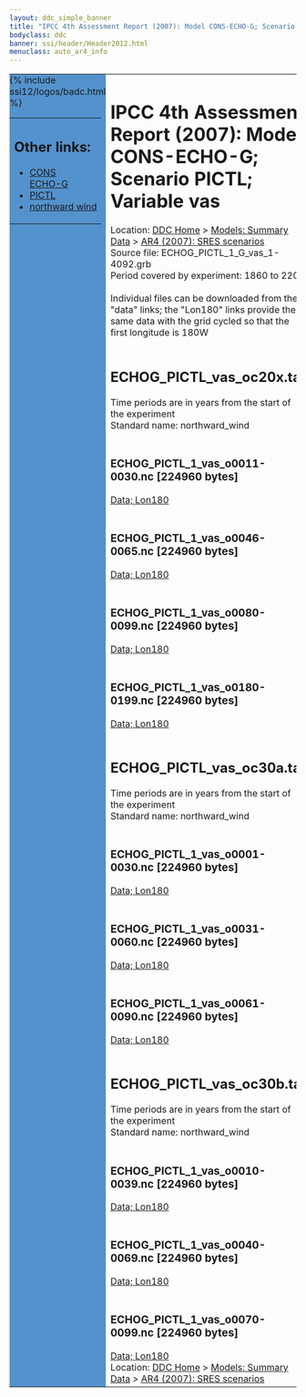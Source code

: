 ```yaml
---
layout: ddc_simple_banner
title: "IPCC 4th Assessment Report (2007): Model CONS-ECHO-G; Scenario PICTL; Variable vas"
bodyclass: ddc
banner: ssi/header/Header2012.html
menuclass: auto_ar4_info
---
```



<table width="100%" border="0" cellspacing="0" cellpadding="0" style="border-collapse: collapse;">
<tr style="margin:0;padding:0;border:0;">
<td style="margin:0;padding:0;border:0;height:1pt;width:150pt;background:#5492CD;" valign="top" >

<div id="lh-col2" class="auto_ar4_info">
<table class="menumain" bgcolor="#5492CD" cellspacing="0" width="100%" border="0">
<tr><td>
<h2> Other links:</h2>
<ul>
<li><a href="/auto/ar4/model-CONS-ECHO-G.html">CONS<br/>ECHO-G</a></li>
<li><a href="/auto/ar4/scenario-PICTL.html">PICTL</a></li>
<li><a href="/auto/ar4/var-northward_wind.html">northward wind</a></li>
</ul>
</td></tr>
{% include ssi12/logos/badc.html %}
</table>
</div>
</td>
<td><h1>IPCC 4th Assessment Report (2007): Model CONS-ECHO-G; Scenario PICTL; Variable vas</h1>

<!-- Breadcrumb1 -->
<div id="breadcrumb1" align="left">
Location: <a href="/index.html">DDC Home</a> > <a href="/sim/gcm_clim/">Models: Summary Data</a>
> <a href="/sim/gcm_clim/SRES_AR4/index.html">AR4 (2007): SRES scenarios</a>
</div>
<!-- End of Breadcrumb1 -->Source file: ECHOG_PICTL_1_G_vas_1-4092.grb
<br/>
Period covered by experiment: 1860 to 2200<br/>
<br/>Individual files can be downloaded from the "data" links; the "Lon180" links provide the same data
         with the grid cycled so that the first longitude is 180W<br/>
<br/><h2>ECHOG_PICTL_vas_oc20x.tar</h2>
Time periods are in years from the start of the experiment<br/>
Standard name: northward_wind<br>
<br/><h3>ECHOG_PICTL_1_vas_o0011-0030.nc [224960 bytes]</h3>
<a href="/cgi-bin/downl/ar4_nc/vas/ECHOG_PICTL_1_vas_o0011-0030.nc">Data; </a><a href="/cgi-bin/downl/ar4_nc/vas/ECHOG_PICTL_1_vas_o0011-0030.cyto180.nc"> Lon180</a><br/>
<br/><h3>ECHOG_PICTL_1_vas_o0046-0065.nc [224960 bytes]</h3>
<a href="/cgi-bin/downl/ar4_nc/vas/ECHOG_PICTL_1_vas_o0046-0065.nc">Data; </a><a href="/cgi-bin/downl/ar4_nc/vas/ECHOG_PICTL_1_vas_o0046-0065.cyto180.nc"> Lon180</a><br/>
<br/><h3>ECHOG_PICTL_1_vas_o0080-0099.nc [224960 bytes]</h3>
<a href="/cgi-bin/downl/ar4_nc/vas/ECHOG_PICTL_1_vas_o0080-0099.nc">Data; </a><a href="/cgi-bin/downl/ar4_nc/vas/ECHOG_PICTL_1_vas_o0080-0099.cyto180.nc"> Lon180</a><br/>
<br/><h3>ECHOG_PICTL_1_vas_o0180-0199.nc [224960 bytes]</h3>
<a href="/cgi-bin/downl/ar4_nc/vas/ECHOG_PICTL_1_vas_o0180-0199.nc">Data; </a><a href="/cgi-bin/downl/ar4_nc/vas/ECHOG_PICTL_1_vas_o0180-0199.cyto180.nc"> Lon180</a><br/>
<br/><h2>ECHOG_PICTL_vas_oc30a.tar</h2>
Time periods are in years from the start of the experiment<br/>
Standard name: northward_wind<br>
<br/><h3>ECHOG_PICTL_1_vas_o0001-0030.nc [224960 bytes]</h3>
<a href="/cgi-bin/downl/ar4_nc/vas/ECHOG_PICTL_1_vas_o0001-0030.nc">Data; </a><a href="/cgi-bin/downl/ar4_nc/vas/ECHOG_PICTL_1_vas_o0001-0030.cyto180.nc"> Lon180</a><br/>
<br/><h3>ECHOG_PICTL_1_vas_o0031-0060.nc [224960 bytes]</h3>
<a href="/cgi-bin/downl/ar4_nc/vas/ECHOG_PICTL_1_vas_o0031-0060.nc">Data; </a><a href="/cgi-bin/downl/ar4_nc/vas/ECHOG_PICTL_1_vas_o0031-0060.cyto180.nc"> Lon180</a><br/>
<br/><h3>ECHOG_PICTL_1_vas_o0061-0090.nc [224960 bytes]</h3>
<a href="/cgi-bin/downl/ar4_nc/vas/ECHOG_PICTL_1_vas_o0061-0090.nc">Data; </a><a href="/cgi-bin/downl/ar4_nc/vas/ECHOG_PICTL_1_vas_o0061-0090.cyto180.nc"> Lon180</a><br/>
<br/><h2>ECHOG_PICTL_vas_oc30b.tar</h2>
Time periods are in years from the start of the experiment<br/>
Standard name: northward_wind<br>
<br/><h3>ECHOG_PICTL_1_vas_o0010-0039.nc [224960 bytes]</h3>
<a href="/cgi-bin/downl/ar4_nc/vas/ECHOG_PICTL_1_vas_o0010-0039.nc">Data; </a><a href="/cgi-bin/downl/ar4_nc/vas/ECHOG_PICTL_1_vas_o0010-0039.cyto180.nc"> Lon180</a><br/>
<br/><h3>ECHOG_PICTL_1_vas_o0040-0069.nc [224960 bytes]</h3>
<a href="/cgi-bin/downl/ar4_nc/vas/ECHOG_PICTL_1_vas_o0040-0069.nc">Data; </a><a href="/cgi-bin/downl/ar4_nc/vas/ECHOG_PICTL_1_vas_o0040-0069.cyto180.nc"> Lon180</a><br/>
<br/><h3>ECHOG_PICTL_1_vas_o0070-0099.nc [224960 bytes]</h3>
<a href="/cgi-bin/downl/ar4_nc/vas/ECHOG_PICTL_1_vas_o0070-0099.nc">Data; </a><a href="/cgi-bin/downl/ar4_nc/vas/ECHOG_PICTL_1_vas_o0070-0099.cyto180.nc"> Lon180</a><br/>
<!-- Breadcrumb2 -->
<div id="breadcrumb2" align="left">
Location: <a href="/index.html">DDC Home</a> > <a href="/sim/gcm_clim/">Models: Summary Data</a>
> <a href="/sim/gcm_clim/SRES_AR4/index.html">AR4 (2007): SRES scenarios</a>
</div>
<!-- End of Breadcrumb2 --></td></tr></table>
